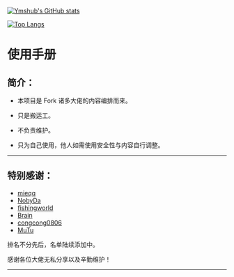 [![Ymshub's GitHub stats](https://github-readme-stats.vercel.app/api?username=Ymshub&show_icons=true&count_private=true&theme=vue)](https://github.com/Ymshub/Ymshow)

[![Top Langs](https://github-readme-stats.vercel.app/api/top-langs/?username=Ymshub&layout=compact&theme=vue)](https://github.com/Ymshub/Ymshow)

# 使用手册

## 简介：

* 本项目是 Fork 诸多大佬的内容编排而来。

* 只是搬运工。

* 不负责维护。

* 只为自己使用，他人如需使用安全性与内容自行调整。

---

## 特别感谢：

* [mieqq](https://github.com/mieqq/mieqq)
* [NobyDa](https://github.com/NobyDa)
* [fishingworld](https://github.com/fishingworld)
* [Brain](https://github.com/TributePaulWalker/Profiles)
* [congcong0806](https://github.com/congcong0806)
* [MuTu](https://github.com/githubdulong)

排名不分先后，名单陆续添加中。

感谢各位大佬无私分享以及辛勤维护！

---
